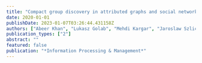 ```yaml
---
title: "Compact group discovery in attributed graphs and social networks"
date: 2020-01-01
publishDate: 2023-01-07T03:26:44.431158Z
authors: ["Abeer Khan", "Lukasz Golab", "Mehdi Kargar", "Jaroslaw Szlichta", "Morteza Zihayat"]
publication_types: ["2"]
abstract: ""
featured: false
publication: "*Information Processing & Management*"
---
```


